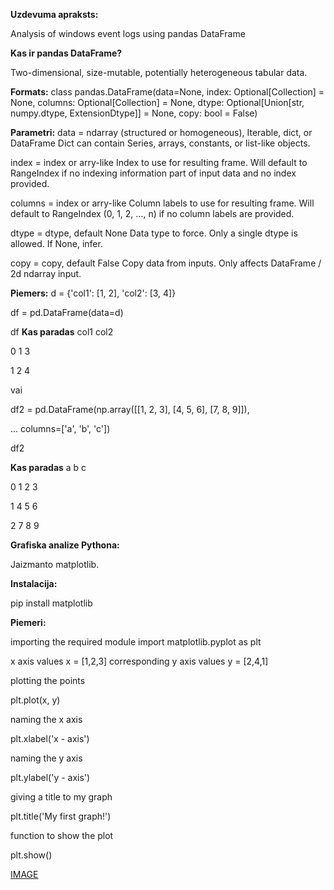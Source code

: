 **Uzdevuma apraksts:**

Analysis of windows event logs using pandas DataFrame

**Kas ir pandas DataFrame?**

Two-dimensional, size-mutable, potentially heterogeneous tabular data.

**Formats:**
class pandas.DataFrame(data=None, index: Optional[Collection] = None, columns: Optional[Collection] = None, dtype: Optional[Union[str, numpy.dtype, ExtensionDtype]] = None, copy: bool = False)

**Parametri:**
data = ndarray (structured or homogeneous), Iterable, dict, or DataFrame
Dict can contain Series, arrays, constants, or list-like objects.

index = index or arry-like
Index to use for resulting frame. Will default to RangeIndex if no indexing information part of input data and no index provided.

columns = index or arry-like
Column labels to use for resulting frame. Will default to RangeIndex (0, 1, 2, …, n) if no column labels are provided.

dtype = dtype, default None
Data type to force. Only a single dtype is allowed. If None, infer.

copy = copy, default False
Copy data from inputs. Only affects DataFrame / 2d ndarray input.

**Piemers:**
d = {'col1': [1, 2], 'col2': [3, 4]}


df = pd.DataFrame(data=d)

df
**Kas paradas**
   col1  col2
   
0     1     3

1     2     4

vai

df2 = pd.DataFrame(np.array([[1, 2, 3], [4, 5, 6], [7, 8, 9]]),

...                    columns=['a', 'b', 'c'])

df2

**Kas paradas**
   a  b  c
   
0  1  2  3

1  4  5  6

2  7  8  9



**Grafiska analize Pythona:**

Jaizmanto matplotlib.

**Instalacija:**

pip install matplotlib

**Piemeri:**

importing the required module 
import matplotlib.pyplot as plt 
  
x axis values 
x = [1,2,3] 
corresponding y axis values 
y = [2,4,1] 
  
plotting the points  

plt.plot(x, y) 
  
  
naming the x axis 

plt.xlabel('x - axis') 


naming the y axis 

plt.ylabel('y - axis') 
  
  
giving a title to my graph 

plt.title('My first graph!') 
  
  
function to show the plot 

plt.show()

[IMAGE](https://media.geeksforgeeks.org/wp-content/uploads/graph-plotting-1.png)
